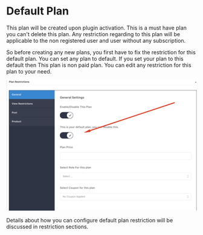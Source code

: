 # Default Plan

This plan will be created upon plugin activation. This is a must have plan you can't delete this plan. Any restriction regarding to this plan will be applicable to the non registered user and user without any subscription.

So before creating any new plans, you first have to fix the restriction for this default plan. You can set any plan to default. If you set your plan to this default then This plan is non paid plan. You can edit any restriction for this plan to your need.

![](/assets/defaultplan.png)

Details about how you can configure default plan restriction will be discussed in restriction sections.

